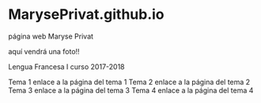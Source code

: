 # MarysePrivat.github.io
página web
Maryse Privat

aquí vendrá una foto!!

Lengua Francesa I
curso 2017-2018

Tema 1
enlace a la página del tema 1
Tema 2
enlace a la página del tema 2
Tema 3
enlace a la página del tema 3
Tema 4
enlace a la página del tema 4
